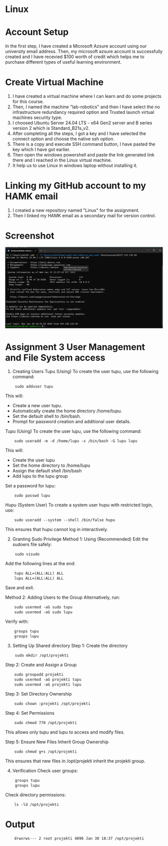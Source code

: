 # Linux
# Account Setup
In the first step, I have created a Microsoft Azsure account using our university email address. 
Then, my microsoft azsure account is successfully created and I have recevied $100 worth of credit which helps me to purchase different types of useful learning environment. 

# Create Virtual Machine 
1. I have created a virtual machine where I can learn and do some projects for this course. 
2. Then, I named the machine "lab-robotics" and then I have select the no infrastructure redundancy required option and Trusted launch virtual machines security type.
3. I choosed Ubuntu Server 24.04 LTS - x64 Gen2 server and B series version 2 which is Standard_B21s_v2. 
4. After completing all the steps, I got a key and I have selected the connect option and choose the native ssh option.
5. There is a copy and execute SSH command button, I have pasted the key which I have got earlier.
6. Then open the windows powershell and paste the link generated link there and I reached in the Linux virtual machine.
7. It help us to use Linux in windows laptop without installing it. 

# Linking my GitHub account to my HAMK email
1. I created a new repository named "Linux" for the assignment.
2. Then I linked my HAMK email as a secondary mail for version control. 

# Screenshot 
![alt text](<Screenshot 2025-01-23 005738.png>)

# Assignment 3 User Management and File System access

1. Creating Users 
Tupu (Using)
To create the user tupu, use the following command:

        sudo adduser tupu
This will:
- Create a new user tupu.
- Automatically create the home directory /home/tupu.
- Set the default shell to /bin/bash.
- Prompt for password creation and additional user details.

Tupu (Using)
To create the user lupu, use the following command:

        sudo useradd -m -d /home/lupu -s /bin/bash -G lupu lupu
This will:
- Create the user lupu
- Set the home directory to /home/lupu
- Assign the default shell /bin/bash
- Add lupu to the lupu group

Set a password for lupu:

        sudo passwd lupu

Hupu (System User)
To create a system user hupu with restricted login, use:

        sudo useradd --system --shell /bin/false hupu
This ensures that hupu cannot log in interactively.

2. Granting Sudo Privilege 
Method 1: Using (Recommended)
Edit the sudoers file safely:

        sudo visudo 
Add the following lines at the end:

        tupu ALL=(ALL:ALL) ALL
        lupu ALL=(ALL:ALL) ALL
Save and exit.

Method 2: Adding Users to the Group
Alternatively, run:

        sudo usermod -aG sudo tupu
        sudo usermod -aG sudo lupu
Verify with:

        groups tupu
        groups lupu

3. Setting Up Shared directory
Step 1: Create the directory

        sudo mkdir /opt/projekti
Step 2: Create and Assign a Group

        sudo groupadd projekti
        sudo usermod -aG projekti tupu
        sudo usermod -aG projekti lupu
Step 3: Set Directory Ownership 

        sudo chown :projekti /opt/projekti
Step 4: Set Permissions 

        sudo chmod 770 /opt/projekti
This allows only tupu and lupu to access and modify files. 

Step 5: Ensure New Files Inherit Group Ownership

        sudo chmod g+s /opt/projekti
This ensures that new files in /opt/projekti inherit the projekti group.

4. Verification 
Check user groups:

        groups tupu
        groups lupu
Check directory permissions:

        ls -ld /opt/projekti
# Output

        drwxrws--- 2 root projekti 4096 Jan 30 18:37 /opt/projekti